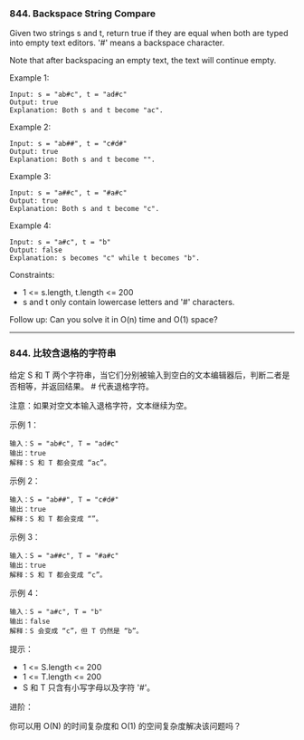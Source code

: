 ### 844. Backspace String Compare
Given two strings s and t, return true if they are equal when both are typed into empty text editors. '#' means a backspace character.

Note that after backspacing an empty text, the text will continue empty.



Example 1:

	Input: s = "ab#c", t = "ad#c"
	Output: true
	Explanation: Both s and t become "ac".

Example 2:

	Input: s = "ab##", t = "c#d#"
	Output: true
	Explanation: Both s and t become "".

Example 3:

	Input: s = "a##c", t = "#a#c"
	Output: true
	Explanation: Both s and t become "c".

Example 4:

	Input: s = "a#c", t = "b"
	Output: false
	Explanation: s becomes "c" while t becomes "b".



Constraints:

* 1 <= s.length, t.length <= 200
* s and t only contain lowercase letters and '#' characters.



Follow up: Can you solve it in O(n) time and O(1) space?

----

### 844. 比较含退格的字符串
给定 S 和 T 两个字符串，当它们分别被输入到空白的文本编辑器后，判断二者是否相等，并返回结果。 # 代表退格字符。

注意：如果对空文本输入退格字符，文本继续为空。



示例 1：

	输入：S = "ab#c", T = "ad#c"
	输出：true
	解释：S 和 T 都会变成 “ac”。

示例 2：

	输入：S = "ab##", T = "c#d#"
	输出：true
	解释：S 和 T 都会变成 “”。

示例 3：

	输入：S = "a##c", T = "#a#c"
	输出：true
	解释：S 和 T 都会变成 “c”。

示例 4：

	输入：S = "a#c", T = "b"
	输出：false
	解释：S 会变成 “c”，但 T 仍然是 “b”。



提示：

* 1 <= S.length <= 200
* 1 <= T.length <= 200
* S 和 T 只含有小写字母以及字符 '#'。



进阶：

你可以用 O(N) 的时间复杂度和 O(1) 的空间复杂度解决该问题吗？

